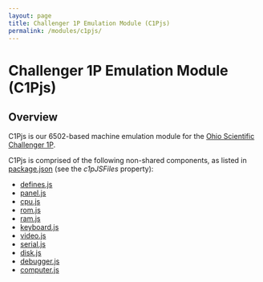 ```yaml
---
layout: page
title: Challenger 1P Emulation Module (C1Pjs)
permalink: /modules/c1pjs/
---
```


Challenger 1P Emulation Module (C1Pjs)
===

Overview
---
C1Pjs is our 6502-based machine emulation module for the [Ohio Scientific Challenger 1P](/pubs/c1pjs/).

C1Pjs is comprised of the following non-shared components, as listed in [package.json](../../package.json)
(see the *c1pJSFiles* property):

* [defines.js](lib/defines.js)
* [panel.js](lib/panel.js)
* [cpu.js](lib/cpu.js)
* [rom.js](lib/rom.js)
* [ram.js](lib/ram.js)
* [keyboard.js](lib/keyboard.js)
* [video.js](lib/video.js)
* [serial.js](lib/serial.js)
* [disk.js](lib/disk.js)
* [debugger.js](lib/debugger.js)
* [computer.js](lib/computer.js)
